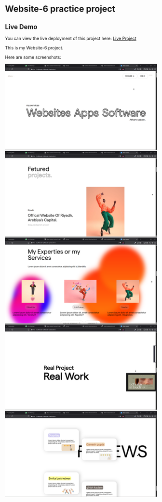 # Website-6 practice project

## Live Demo

You can view the live deployment of this project here:
[Live Project](https://website-6-six.vercel.app/)

This is my Website-6 project.

Here are some screenshots:

![Screenshot 1](img/Screenshot1.png)  
![Screenshot 2](img/Screenshot2.png)  
![Screenshot 3](img/Screenshot3.png)  
![Screenshot 4](img/Screenshot4.png)  
![Screenshot 5](img/Screenshot5.png)  
